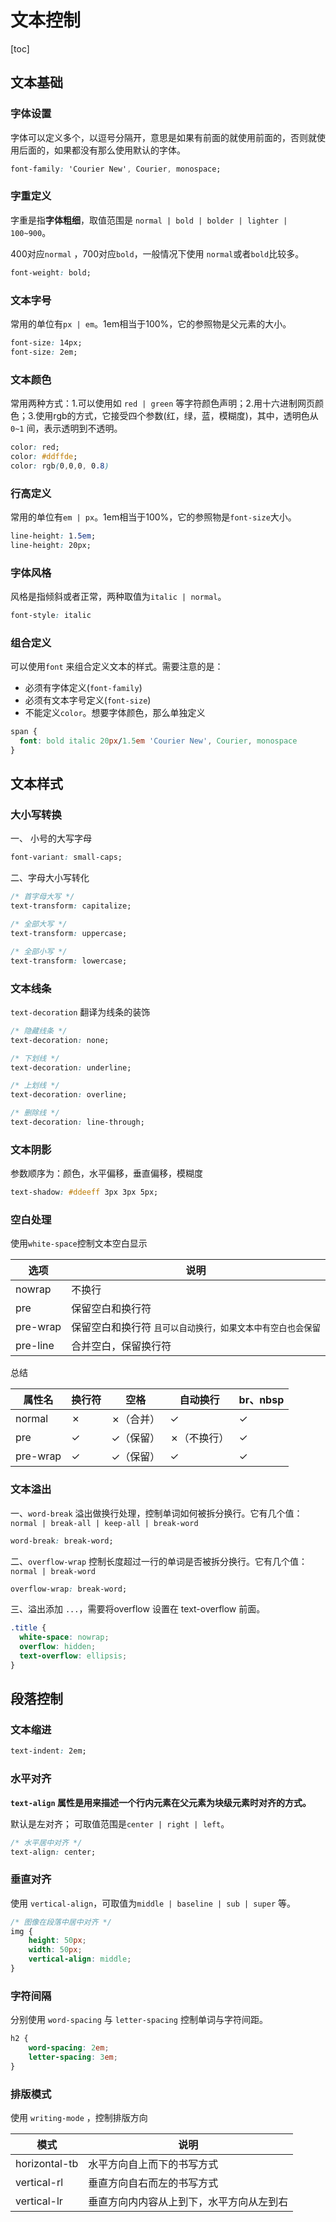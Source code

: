 # 文本控制

[toc]

## 文本基础

### 字体设置 

字体可以定义多个，以逗号分隔开，意思是如果有前面的就使用前面的，否则就使用后面的，如果都没有那么使用默认的字体。

```css
font-family: 'Courier New', Courier, monospace;
```



### 字重定义

字重是指**字体粗细**，取值范围是 `normal | bold | bolder | lighter | 100~900`。

400对应`normal` ，700对应`bold`，一般情况下使用 `normal`或者`bold`比较多。

```css
font-weight: bold;
```



### 文本字号

常用的单位有`px | em`。1em相当于100%，它的参照物是父元素的大小。

```css
font-size: 14px;
font-size: 2em;
```



### 文本颜色

常用两种方式：1.可以使用如 `red | green` 等字符颜色声明；2.用十六进制网页颜色；3.使用rgb的方式，它接受四个参数(红，绿，蓝，模糊度)，其中，透明色从 `0~1` 间，表示透明到不透明。

```css
color: red;
color: #ddffde;
color: rgb(0,0,0, 0.8)
```



### 行高定义

常用的单位有`em | px`。1em相当于100%，它的参照物是`font-size`大小。

```css
line-height: 1.5em;
line-height: 20px;
```



### 字体风格

风格是指倾斜或者正常，两种取值为`italic | normal`。

```css
font-style: italic
```



### 组合定义

可以使用`font` 来组合定义文本的样式。需要注意的是：

* 必须有字体定义(`font-family`)
* 必须有文本字号定义(`font-size`)
* 不能定义`color`。想要字体颜色，那么单独定义

```css
span {
  font: bold italic 20px/1.5em 'Courier New', Courier, monospace
}
```



## 文本样式

### 大小写转换

一、 小号的大写字母

```css
font-variant: small-caps;
```

二、字母大小写转化

```css
/* 首字母大写 */
text-transform: capitalize;

/* 全部大写 */
text-transform: uppercase;

/* 全部小写 */
text-transform: lowercase;
```



### 文本线条

`text-decoration` 翻译为线条的装饰

```css
/* 隐藏线条 */
text-decoration: none;

/* 下划线 */
text-decoration: underline;

/* 上划线 */
text-decoration: overline;

/* 删除线 */
text-decoration: line-through;
```



### 文本阴影

参数顺序为：颜色，水平偏移，垂直偏移，模糊度

```css
text-shadow: #ddeeff 3px 3px 5px;
```



### 空白处理

使用`white-space`控制文本空白显示

| 选项     | 说明                                                         |
| -------- | ------------------------------------------------------------ |
| nowrap   | 不换行                                                       |
| pre      | 保留空白和换行符                                             |
| pre-wrap | 保留空白和换行符 <small>且可以自动换行，如果文本中有空白也会保留</small> |
| pre-line | 合并空白，保留换行符                                         |

总结

| 属性名   | 换行符 | 空格      | 自动换行    | br、nbsp |
| -------- | ------ | --------- | ----------- | -------- |
| normal   | ✗      | ✗（合并） | ✓           | ✓        |
| pre      | ✓      | ✓（保留） | ✗（不换行） | ✓        |
| pre-wrap | ✓      | ✓（保留） | ✓           | ✓        |



### 文本溢出

一、`word-break` 溢出做换行处理，控制单词如何被拆分换行。它有几个值：`normal | break-all | keep-all | break-word`

```css
word-break: break-word;
```



二、`overflow-wrap` 控制长度超过一行的单词是否被拆分换行。它有几个值：`normal | break-word`

```css
overflow-wrap: break-word;
```



三、溢出添加 `...`，需要将overflow 设置在 text-overflow 前面。

```css
.title {
  white-space: nowrap;
  overflow: hidden;
  text-overflow: ellipsis;
}
```



## 段落控制

### 文本缩进

```css
text-indent: 2em;
```



### 水平对齐

**`text-align` 属性是用来描述一个行内元素在父元素为块级元素时对齐的方式。**

默认是左对齐； 可取值范围是`center | right | left`。

```css
/* 水平居中对齐 */
text-align: center;
```



### 垂直对齐

使用 `vertical-align`，可取值为`middle | baseline | sub | super` 等。

```css
/* 图像在段落中居中对齐 */
img {
	height: 50px;
	width: 50px;
	vertical-align: middle;
}
```



### 字符间隔

分别使用 `word-spacing` 与 `letter-spacing` 控制单词与字符间距。

```css
h2 {
	word-spacing: 2em;
	letter-spacing: 3em;
}
```



### 排版模式

使用 `writing-mode` ，控制排版方向

| 模式          | 说明                                     |
| ------------- | ---------------------------------------- |
| horizontal-tb | 水平方向自上而下的书写方式               |
| vertical-rl   | 垂直方向自右而左的书写方式               |
| vertical-lr   | 垂直方向内内容从上到下，水平方向从左到右 |

